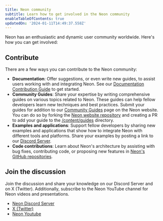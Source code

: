 ```yaml
---
title: Neon community
subtitle: Learn how to get involved in the Neon community
enableTableOfContents: true
updatedOn: '2024-01-11T14:49:37.558Z'
---
```


Neon has an enthusiastic and dynamic user community worldwide. Here's how you can get involved:

## Contribute

There are a few ways you can contribute to the Neon community:

- **Documentation**: Offer suggestions, or even write new guides, to assist users working with and integrating Neon. See our [Documentation Contribution Guide](/docs/community/contribution-guide) to get started.
- **Community Guides**: Share your expertise by writing comprehensive guides on various topics related to Neon. These guides can help fellow developers learn new techniques and best practices. Submit your guides for addition to our [Community Guides](https://neon.tech/guides) page on the Neon website. You can do so by forking the [Neon website repository](https://github.com/neondatabase/website) and creating a PR to add your guide to the [/content/guides](https://github.com/neondatabase/website/tree/main/content/guides) directory.
- **Examples and applications**: Support fellow developers by sharing new examples and applications that show how to integrate Neon with different tools and platforms. Share your examples by posting a link to our [Discord Server](https://discord.gg/92vNTzKDGp).
- **Code contributions**: Learn about Neon's architecture by assisting with bug fixes, contributing code, or proposing new features in [Neon's GitHub repositories](https://github.com/neondatabase).

## Join the discussion

Join the discussion and share your knowledge on our Discord Server and on X (Twitter). Additionally, subscribe to the Neon YouTube channel for Neon videos and presentations.

- [Neon Discord Server](https://discord.gg/92vNTzKDGp)
- [X (Twitter)](https://twitter.com/neondatabase)
- [Neon Youtube](https://www.youtube.com/@neondatabase)
